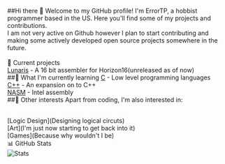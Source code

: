 ##Hi there 👋
Welcome to my GitHub profile! I'm ErrorTP, a hobbist programmer based in the US. Here you'll find some of my projects and contributions.<br>
I am not very active on Github however I plan to start contributing and making some actively developed open source projects somewhere in the future.<br><br>
🔭 Current projects<br>
[Lunaris](https://github.com/ErrorTP/Lunaris16) - A 16 bit assembler for Horizon16(unreleased as of now)<br>
##🌱 What I'm currently learning
[C](https://github.com/microsoft/clang) - Low level programming languages<br>
[C++](https://github.com/microsoft/clang) - An expansion on to C++<br>
[NASM](https://github.com/netwide-assembler/nasm) - Intel assembly<br>
##👀 Other interests
Apart from coding, I'm also interested in:<br><br>

[Logic Design](Designing logical circuts) <br>
[Art](I'm just now starting to get back into it) <br>
[Games](Because why wouldn't I be) <br>
📊 GitHub Stats <br>
![Stats](https://github-readme-stats.vercel.app/api?username=ErrorTP&show_icons=true)
